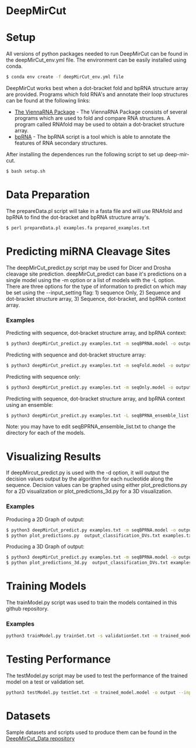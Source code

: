 # DeepMirCut

# Setup
All versions of python packages needed to run DeepMirCut can be found in the deepMirCut_env.yml file.  The environment can be easily installed using conda.
```sh
$ conda env create -f deepMirCut_env.yml file
```

DeepMirCut works best when a dot-bracket fold and bpRNA structure array are provided.  Programs which fold RNA's and annotate their loop structures can be found at the following links:

* [The ViennaRNA Package](https://www.tbi.univie.ac.at/RNA/) - The ViennaRNA Package consists of several programs which are used to fold and compare RNA structures.   A program called RNAfold may be used to obtain a dot-bracket structure array.
* [bpRNA](https://github.com/hendrixlab/bpRNA) -  The bpRNA script is a tool which is able to annotate the features of RNA secondary structures.

After installing the dependences run the following script to set up deep-mir-cut.  

```sh
$ bash setup.sh
```

# Data Preparation

The prepareData.pl script will take in a fasta file and will use RNAfold and bpRNA to find the dot-bracket and bpRNA structure array's. 

```sh
$ perl prepareData.pl examples.fa prepared_examples.txt
```

# Predicting miRNA Cleavage Sites

The deepMirCut_predict.py script may be used for Dicer and Drosha cleavage site prediction.  deepMirCut_predict can base it's predictions on a single model using the -m option or a list of models with the -L option.   There are three options for the type of information to predict on which may be set using the  --input_setting flag: 1) sequence Only, 2) Sequence and dot-bracket structure array, 3) Sequence, dot-bracket, and bpRNA context array.

### Examples

Predicting with sequence, dot-bracket structure array, and bpRNA context:
```sh
$ python3 deepMirCut_predict.py examples.txt -m seqBPRNA.model -o output --input_setting 2
```

Predicting with sequence and dot-bracket structure array:
```sh
$ python3 deepMirCut_predict.py examples.txt -m seqFold.model -o output --input_setting 1
```

Predicting with sequence only:
```sh
$ python3 deepMirCut_predict.py examples.txt -m seqOnly.model -o output --input_setting 0
```

Predicting with sequence, dot-bracket structure array, and bpRNA context using an ensemble:
```sh
$ python3 deepMirCut_predict.py examples.txt -L seqBPRNA_ensemble_list.txt -o output --input_setting 2
```
Note: you may have to edit seqBPRNA_ensemble_list.txt to change the directory for each of the models.

# Visualizing Results

If deepMircut_predict.py is used with the -d option, it will output the decision values output by the algorithm for each nucleotide along the sequence.  Decision values can be graphed using either plot_predictions.py for a 2D visualization or plot_predictions_3d.py for a 3D visualization.

### Examples

Producing a 2D Graph of output:
```sh
$ python3 deepMirCut_predict.py examples.txt -m seqBPRNA.model -o output --input_setting 2 -d
$ python plot_predictions.py  output_classification_DVs.txt examples.txt ex4857
```

Producing a 3D Graph of output:
```sh
$ python3 deepMirCut_predict.py examples.txt -m seqBPRNA.model -o output --input_setting 2 -d
$ python plot_predictions_3d.py  output_classification_DVs.txt examples.txt ex4857
```

# Training Models

The trainModel.py script was used to train the models contained in this github repository. 

### Examples

```sh
python3 trainModel.py trainSet.txt -s validationSet.txt -m trained_model.model -o output --embedding_layer_output 32 --embedding_dropout 0.417 --bi_lstm1_units 64 --bi_lstm2_units 160 --learning_rate 0.00357 --epsilon 1.34896288259165e-07 --input_setting 2
```

# Testing Performance

The testModel.py script may be used to test the performance of the trained model on a test or validation set.

```sh
python3 testModel.py testSet.txt -m trained_model.model -o output --input_setting 2
```

# Datasets

Sample datasets and scripts used to produce them can be found in the [DeepMirCut_Data repository](https://github.com/JimBell/deepMirCut_data)
